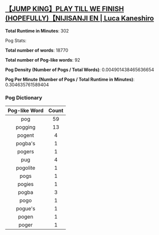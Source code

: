 ## [【JUMP KING】PLAY TILL WE FINISH (HOPEFULLY)【NIJISANJI EN | Luca Kaneshiro](https://www.youtube.com/watch?v=_sUVkXsDRgI)
**Total Runtime in Minutes**: 302

Pog Stats:

   **Total number of words**: 18770

   **Total number of Pog-like words**: 92

   **Pog Density (Number of Pogs / Total Words)**: 0.004901438465636654

   **Pog Per Minute (Number of Pogs / Total Runtime in Minutes)**: 0.304635761589404

### Pog Dictionary
**Pog-like Word** | **Count**
:---: | :---:
pog | 59
pogging | 13
pogent | 4
pogba's | 1
pogers | 1
pug | 4
pogolite | 1
pogs | 1
pogies | 1
pogba | 3
pogo | 1
pogue's | 1
pogen | 1
poger | 1
